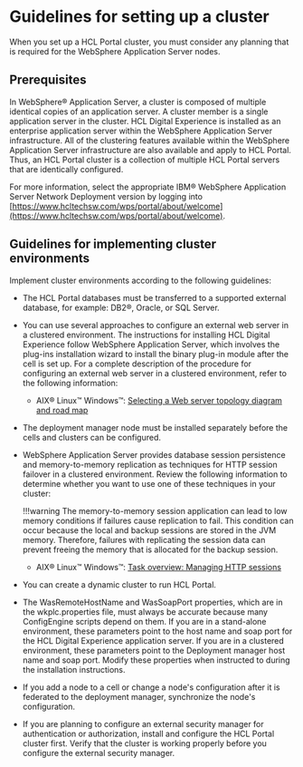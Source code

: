 # Guidelines for setting up a cluster

When you set up a HCL Portal cluster, you must consider any planning that is required for the WebSphere Application Server nodes.

## Prerequisites

In WebSphere® Application Server, a cluster is composed of multiple identical copies of an application server. A cluster member is a single application server in the cluster. HCL Digital Experience is installed as an enterprise application server within the WebSphere Application Server infrastructure. All of the clustering features available within the WebSphere Application Server infrastructure are also available and apply to HCL Portal. Thus, an HCL Portal cluster is a collection of multiple HCL Portal servers that are identically configured.

For more information, select the appropriate IBM® WebSphere Application Server Network Deployment version by logging into [https://www.hcltechsw.com/wps/portal/about/welcome](https://www.hcltechsw.com/wps/portal/about/welcome).

## Guidelines for implementing cluster environments

Implement cluster environments according to the following guidelines:

-   The HCL Portal databases must be transferred to a supported external database, for example: DB2®, Oracle, or SQL Server.
-   You can use several approaches to configure an external web server in a clustered environment. The instructions for installing HCL Digital Experience follow WebSphere Application Server, which involves the plug-ins installation wizard to install the binary plug-in module after the cell is set up. For a complete description of the procedure for configuring an external web server in a clustered environment, refer to the following information:
    -   AIX® Linux™ Windows™: [Selecting a Web server topology diagram and road map](http://www-01.ibm.com/support/knowledgecenter/SSAW57_8.5.5/com.ibm.websphere.nd.doc/ae/tins_road_plugins.html)
-   The deployment manager node must be installed separately before the cells and clusters can be configured.
-   WebSphere Application Server provides database session persistence and memory-to-memory replication as techniques for HTTP session failover in a clustered environment. Review the following information to determine whether you want to use one of these techniques in your cluster:

    !!!warning
        The memory-to-memory session application can lead to low memory conditions if failures cause replication to fail. This condition can occur because the local and backup sessions are stored in the JVM memory. Therefore, failures with replicating the session data can prevent freeing the memory that is allocated for the backup session.

    -   AIX® Linux™ Windows™: [Task overview: Managing HTTP sessions](http://www-01.ibm.com/support/knowledgecenter/SSAW57_8.5.5/com.ibm.websphere.nd.doc/ae/tprs_sep1.html)
    
-   You can create a dynamic cluster to run HCL Portal.
-   The WasRemoteHostName and WasSoapPort properties, which are in the wkplc.properties file, must always be accurate because many ConfigEngine scripts depend on them. If you are in a stand-alone environment, these parameters point to the host name and soap port for the HCL Digital Experience application server. If you are in a clustered environment, these parameters point to the Deployment manager host name and soap port. Modify these properties when instructed to during the installation instructions.
-   If you add a node to a cell or change a node's configuration after it is federated to the deployment manager, synchronize the node's configuration.
-   If you are planning to configure an external security manager for authentication or authorization, install and configure the HCL Portal cluster first. Verify that the cluster is working properly before you configure the external security manager.


